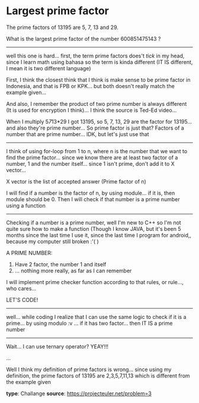 # Largest prime factor
The prime factors of 13195 are 5, 7, 13 and 29.

What is the largest prime factor of the number 600851475143 ?

---

well this one is hard... first, the term prime factors does't *tick* in my head, since I learn math using bahasa so the term is kinda different (IT IS different, I mean it is two different language)

First, I think the closest think that I think is make sense to be prime factor in Indonesia, and that is FPB or KPK... but both doesn't really match the example given...

And also, I remember the product of two prime number is always different (It is used for encryption I think)... I think the source is Ted-Ed video...

When I multiply 5*7*13*29 I got 13195, so 5, 7, 13, 29 are the factor for 13195... and also they're prime number... So prime factor is just that? Factors of a number that are prime number... IDK, but let's just use that

---

I think of using for-loop from 1 to n, where n is the number that we want to find the prime factor... since we know there are at least two factor of a number, 1 and the number itself... since 1 isn't prime, don't add it to X vector...

X vector is the list of accepted answer (Prime factor of n)

I will find if a number is the factor of n, by using module... if it is, then module should be 0. Then I will check if that number is a prime number using a function

---

Checking if a number is a prime number, well I'm new to C++ so I'm not quite sure how to make a function (Though I know JAVA, but it's been 5 months since the last time I use it, since the last time I program for android,, because my computer still broken :'( )

A PRIME NUMBER:
1. Have 2 factor, the number 1 and itself
2. ... nothing more really, as far as I can remember

I will implement prime checker function according to that rules, or rule..., who cares...

LET'S CODE!

---

well... while coding I realize that I can use the same logic to check if it is a prime... by using modulo :v ... if it has two factor... then IT IS a prime number

---

Wait... I can use ternary operator? YEAY!!!

...

Well I think my definition of prime factors is wrong... since using my definition, the prime factors of 13195 are 2,3,5,7,11,13 which is different from the example given



**type**: Challange
**source**: https://projecteuler.net/problem=3
